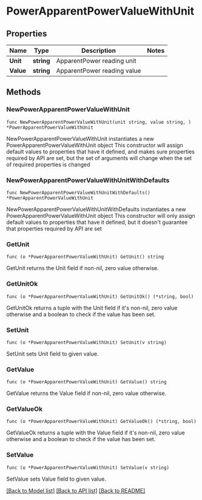 # PowerApparentPowerValueWithUnit

## Properties

Name | Type | Description | Notes
------------ | ------------- | ------------- | -------------
**Unit** | **string** | ApparentPower reading unit | 
**Value** | **string** | ApparentPower reading value | 

## Methods

### NewPowerApparentPowerValueWithUnit

`func NewPowerApparentPowerValueWithUnit(unit string, value string, ) *PowerApparentPowerValueWithUnit`

NewPowerApparentPowerValueWithUnit instantiates a new PowerApparentPowerValueWithUnit object
This constructor will assign default values to properties that have it defined,
and makes sure properties required by API are set, but the set of arguments
will change when the set of required properties is changed

### NewPowerApparentPowerValueWithUnitWithDefaults

`func NewPowerApparentPowerValueWithUnitWithDefaults() *PowerApparentPowerValueWithUnit`

NewPowerApparentPowerValueWithUnitWithDefaults instantiates a new PowerApparentPowerValueWithUnit object
This constructor will only assign default values to properties that have it defined,
but it doesn't guarantee that properties required by API are set

### GetUnit

`func (o *PowerApparentPowerValueWithUnit) GetUnit() string`

GetUnit returns the Unit field if non-nil, zero value otherwise.

### GetUnitOk

`func (o *PowerApparentPowerValueWithUnit) GetUnitOk() (*string, bool)`

GetUnitOk returns a tuple with the Unit field if it's non-nil, zero value otherwise
and a boolean to check if the value has been set.

### SetUnit

`func (o *PowerApparentPowerValueWithUnit) SetUnit(v string)`

SetUnit sets Unit field to given value.


### GetValue

`func (o *PowerApparentPowerValueWithUnit) GetValue() string`

GetValue returns the Value field if non-nil, zero value otherwise.

### GetValueOk

`func (o *PowerApparentPowerValueWithUnit) GetValueOk() (*string, bool)`

GetValueOk returns a tuple with the Value field if it's non-nil, zero value otherwise
and a boolean to check if the value has been set.

### SetValue

`func (o *PowerApparentPowerValueWithUnit) SetValue(v string)`

SetValue sets Value field to given value.



[[Back to Model list]](../README.md#documentation-for-models) [[Back to API list]](../README.md#documentation-for-api-endpoints) [[Back to README]](../README.md)


